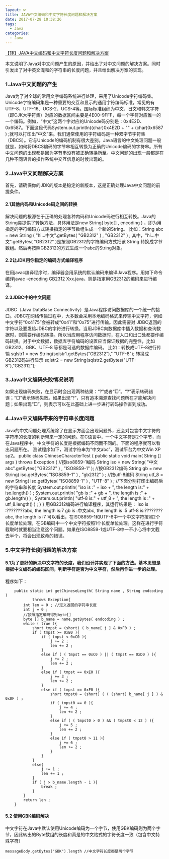 ```yaml
---
layout: w
title: JAVA中文编码和中文字符长度问题和解决方案
date: 2017-07-28 10:38:26
tags:
  - Java
categories:
  - Java
---
```


[【转】JAVA中文编码和中文字符长度问题和解决方案](http://blog.csdn.net/u012506661/article/details/52752541)

本文说明了Java对中文问题产生的原因，并给出了对中文问题的解决方案。同时引发出了对中英文混和的字符串的长度问题，并且给出解决方案的实现。

### 1.Java中文问题的产生

Java为了对全球的常用文字编码系统进行处理，采用了Unicode字符编码集。Unicode字符编码集是一种重要的交互和显示的通用字符编码标准，常见的有UTF-8、UTF-16、UCS-2、UCS-4等。国际标准组织为中文、日文和韩文字符（即CJK大字符集）对应的数据区间主要是4E00-9FFF，每一个字符对应惟一的一个编码。例如，“中文”这两个字对应的Unicode码分别是：0x4E2D、0x6587。下面这段代码System.out.println((char)0x4E2D + "" + (char)0x6587 ) ;就可以打印出“中文”来。我们通常使用的字符编码是一种双字节字符集（DBCS）。它与Unicode的编码机制有很大差别。Java语言的中文处理问题一般就是，如何将DBCS编码的字节串相互转换为正确的Unicode编码的字符串。所有中文问题的出现都是因为字节串没有被正确转换所至。中文问题的出现一般都是在几种不同语言的操作系统中交互信息的时候出现的。

### 2.Java中文问题解决方案

首先，请确保你的JDK的版本是稳定的新版本，这是正确处理Java中文问题的前提条件。

#### 2.1其他内码和Unicode码之间的转换

解决问题的根源在于正确的处理各种内码和Unicode码进行相互转换。Java的String类提供了转换方法，具体用法是new String( byte[] , encoding ) ，即为用指定的字符编码方式转换指定的字节数组生成一个新的String。
比如：String abc = new String ( "hi...中文".getBytes( "GB2312" ) , "GB2312" ) ;
其中，"hi...中文".getBytes( "GB2312" )是按照GB2312的字符编码方式把该 String 转换成字节数组。然后再按照GB2312的方式生成一个abc的String对象。

#### 2.2让JDK用你指定的编码方式编译程序

在用javac编译程序时，编译器会用系统的默认编码来编译Java程序。用如下命令编译javac -encoding GB2312 Xxx.java，则是指定用GB2312的编码来进行编译。

#### 2.3JDBC中的中文问题

JDBC（Java DataBase Connectivity）是Java程序访问数据库的一个统一的接口。JDBC在网络传输过程中，大多数会采用本地编码格式来传输中文字符，例如中文字符“0x4175”会被转成“0x41”和“0x75”进行传输。因此需要对 JDBC返回的字符以及要发给JDBC的字符进行转换。当用JDBC向数据库中插入数据和查询数据时，则需要作编码转换。所以当应用程序访问数据时，在入口和出口处都要作编码转换。对于中文数据，数据库字符编码的设置应当保证数据的完整性，比如GB2312、GBK、UTF-8 等都是可选的数据库编码。
比如：转换成UTF-8进行传输
sqlstr1 = new String(sqlstr1.getBytes("GB2312")," "UTF-8");
转换成GB2312码进行显示
sqlstr2 = new String(sqlstr2.getBytes("UTF-8"),"GB2312");

### 3.Java中文编码失败情况说明

如果出现编码失败，在显示时会出现两种结果：“?”或者“□”。“?”表示转码错误；“□”表示转码失败。如果出现“?”，只有追本溯源查找问题所在才能解决问题；如果出现“□”，则表示可以在此基础上进一步进行转码操作直到成功。

### 4.Java中文编码带来的字符串长度问题

Java的中文问题处理系统除了在显示方面会出现问题外，还会对包含中文字符的字符串的长度的判断带来一定的问题。在C语言中，一个中文字符是2个字节，而在Java程序中，中文字符的长度是根据编码不同而不同的。下面的程序就可以看出问题所在。
测试程序如下，测试字符串为“中文abc”，测试平台为中文Win XP sp2。
public class ChineseCharacterTest
{
    public static void main( String [] args ) throws Exception
    {
        //按iso8859-1编码
        String iso = new String( "中文abc".getBytes( "GB2312" ) , "ISO8859-1" );
        //按GB2312编码
        String gb = new String( iso.getBytes( "ISO8859-1" ) , "gb2312" ) ;
        //按utf-8编码
        String utf_8 = new String( iso.getBytes( "ISO8859-1" ) , "UTF-8" ) ;
//下面分别打印出编码后的字符串和长度
        System.out.println( "iso is :" + iso + ", the length is:" + iso.length() ) ;
        System.out.println( "gb is :" + gb + ", the length is :" + gb.length() ) ;
        System.out.println( "utf-8 is:" + utf_8 + ", the length is :" + utf_8.length() ) ;
    }
}
用GB2312编码进行编译程序，其运行结果是：
iso is :????????abc, the length is:7
gb is :中文abc, the length is :5
utf-8 is:????????abc, the length is :7
可以看出，在ISO8859-1和UTF-8中一个中文字符按照2个长度单位处理，在GB编码中一个中文字符按照1个长度单位处理。这样在进行字符截取时就要相当注意这个问题。如果在ISO8859-1或UTF-8中一不小心将中文截去半个，将会出现致命的错误。

### 5.中文字符长度问题的解决方案

#### 5.1为了更好的解决中文字符的长度，我们设计并实现了下面的方法。基本思想是根据中文编码的编码区间，判断字符是否为中文字符，然后再作进一步的处理。

程序如下：

```
    public static int getChineseLength( String name , String endcoding )
            throws Exception{
        int len = 0 ; //定义返回的字符串长度
        int j = 0 ;
        //按照指定编码得到byte[]
        byte [] b_name = name.getBytes( endcoding ) ;
        while ( true ){
            short tmpst = (short) ( b_name[ j ] & 0xF0 ) ;
            if ( tmpst >= 0xB0 ){
                if ( tmpst < 0xC0 ){
                    j += 2 ;
                    len += 2 ;
                }
                else if ( ( tmpst == 0xC0 ) || ( tmpst == 0xD0 ) ){
                    j += 2 ;
                    len += 2 ;
                }
                else if ( tmpst == 0xE0 ){
                    j += 3 ;
                    len += 2 ;
                }
                else if ( tmpst == 0xF0 ){
                    short tmpst0 = (short) ( ( (short) b_name[ j ] ) & 0x0F ) ;
                    if ( tmpst0 == 0 ){
                        j += 4 ;
                        len += 2 ;
                    }
                    else if ( ( tmpst0 > 0 ) && ( tmpst0 < 12 ) ){
                        j += 5 ;
                        len += 2 ;
                    }
                    else if ( tmpst0 > 11 ){
                        j += 6 ;
                        len += 2 ;
                    }
                }
            }
            else{
                j += 1 ;
                len += 1 ;
            }
            if ( j > b_name.length - 1 ){
                break ;
            }
        }
        return len ;
    }
```

#### 5.2 使用GBK编码解决

中文字符在Java中默认使用Unicode编码为一个字节，使用GBK编码则为两个字节，因此转出的Byte数组的长度和真是的中文格式的字符长度一致（包含中文特殊字符）


```
messageBody.getBytes("GBK").length //中文字符长度都是两个字节
```
